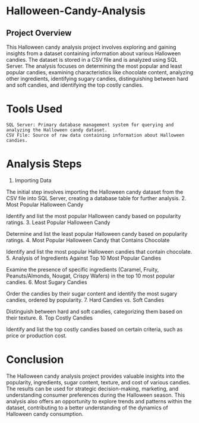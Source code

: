 # Halloween-Candy-Analysis

## Project Overview

This Halloween candy analysis project involves exploring and gaining insights from a dataset containing information about various Halloween candies. The dataset is stored in a CSV file and is analyzed using SQL Server. The analysis focuses on determining the most popular and least popular candies, examining characteristics like chocolate content, analyzing other ingredients, identifying sugary candies, distinguishing between hard and soft candies, and identifying the top costly candies.

# Tools Used

    SQL Server: Primary database management system for querying and analyzing the Halloween candy dataset.
    CSV File: Source of raw data containing information about Halloween candies.

# Analysis Steps

1. Importing Data

The initial step involves importing the Halloween candy dataset from the CSV file into SQL Server, creating a database table for further analysis.
2. Most Popular Halloween Candy

Identify and list the most popular Halloween candy based on popularity ratings.
3. Least Popular Halloween Candy

Determine and list the least popular Halloween candy based on popularity ratings.
4. Most Popular Halloween Candy that Contains Chocolate

Identify and list the most popular Halloween candies that contain chocolate.
5. Analysis of Ingredients Against Top 10 Most Popular Candies

Examine the presence of specific ingredients (Caramel, Fruity, Peanuts/Almonds, Nougat, Crispy Wafers) in the top 10 most popular candies.
6. Most Sugary Candies

Order the candies by their sugar content and identify the most sugary candies, ordered by popularity.
7. Hard Candies vs. Soft Candies

Distinguish between hard and soft candies, categorizing them based on their texture.
8. Top Costly Candies

Identify and list the top costly candies based on certain criteria, such as price or production cost.

# Conclusion

The Halloween candy analysis project provides valuable insights into the popularity, ingredients, sugar content, texture, and cost of various candies. The results can be used for strategic decision-making, marketing, and understanding consumer preferences during the Halloween season. This analysis also offers an opportunity to explore trends and patterns within the dataset, contributing to a better understanding of the dynamics of Halloween candy consumption.
